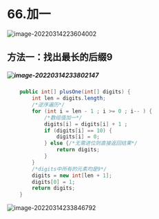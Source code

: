 # 66.加一

![image-20220314223604002](https://s2.loli.net/2022/03/14/5HkpWynYDmidORA.png)

## 方法一：找出最长的后缀9

##### ![image-20220314233802147](https://s2.loli.net/2022/03/14/MwnWs5CUgVvHp7D.png)

```java
    public int[] plusOne(int[] digits) {
        int len = digits.length;
        /*逆序遍历*/
        for (int i = len - 1 ; i >= 0 ; i-- ) {
            /*数组值加一*/
            digits[i] = digits[i] + 1 ;
            if (digits[i] == 10) {
                digits[i] = 0;
            } else {/*无需进位则直接返回结果*/
                return digits;
            }
        }
        /*digits中所有的元素均是9*/
        digits = new int[len + 1];
        digits[0] = 1;
        return digits;
    }
```

![image-20220314233846792](https://s2.loli.net/2022/03/14/DEHVoFhtAWzxRfl.png)